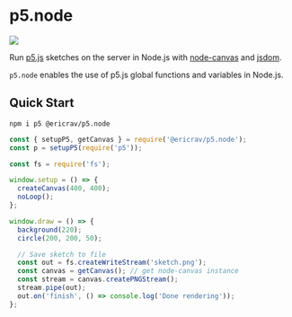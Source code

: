 # p5.node

<a href="https://www.npmjs.com/package/@ericrav/p5.node">
  <img src="https://img.shields.io/npm/v/@ericrav/p5.node">
</a>

Run [p5.js](https://p5js.org/) sketches on the server in Node.js with [node-canvas](https://github.com/Automattic/node-canvas)
and [jsdom](https://github.com/jsdom/jsdom).

`p5.node` enables the use of p5.js global functions and variables in Node.js.

## Quick Start

```
npm i p5 @ericrav/p5.node
```

```js
const { setupP5, getCanvas } = require('@ericrav/p5.node');
const p = setupP5(require('p5'));

const fs = require('fs');

window.setup = () => {
  createCanvas(400, 400);
  noLoop();
};

window.draw = () => {
  background(220);
  circle(200, 200, 50);

  // Save sketch to file
  const out = fs.createWriteStream('sketch.png');
  const canvas = getCanvas(); // get node-canvas instance
  const stream = canvas.createPNGStream();
  stream.pipe(out);
  out.on('finish', () => console.log('Done rendering'));
};
```
